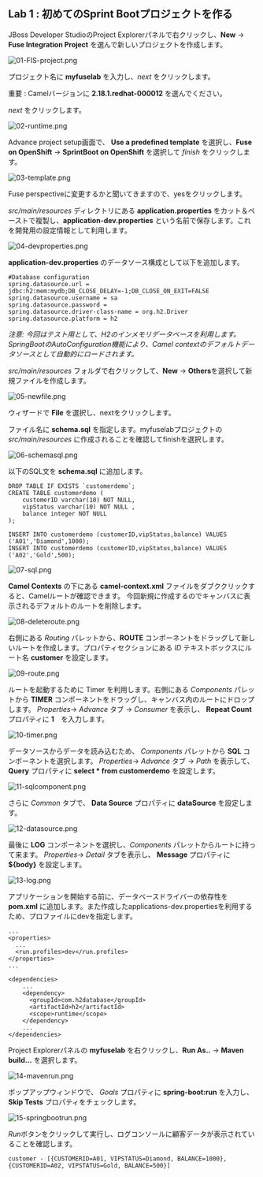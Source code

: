 ## Lab 1 : 初めてのSprint Bootプロジェクトを作る
JBoss Developer StudioのProject Explorerパネルで右クリックし、**New** -> **Fuse Integration Project** を選んで新しいプロジェクトを作成します。

![01-FIS-project.png](./img/01-FIS-project.png)

プロジェクト名に **myfuselab** を入力し、*next* をクリックします。

重要 : Camelバージョンに **2.18.1.redhat-000012** を選んでください。

*next* をクリックします。

![02-runtime.png](./img/02-runtime.png)

Advance project setup画面で、 **Use a predefined template** を選択し、**Fuse on OpenShift** -> **SprintBoot on OpenShift** を選択して *finish* をクリックします。

![03-template.png](./img/03-template.png)

Fuse perspectiveに変更するかと聞いてきますので、yesをクリックします。

*src/main/resources* ディレクトリにある **application.properties** をカット＆ペーストで複製し、**application-dev.properties** という名前で保存します。これを開発用の設定情報として利用します。

![04-devproperties.png](./img/04-devproperties.png)

**application-dev.properties** のデータソース構成として以下を追加します。

```
#Database configuration
spring.datasource.url = jdbc:h2:mem:mydb;DB_CLOSE_DELAY=-1;DB_CLOSE_ON_EXIT=FALSE
spring.datasource.username = sa
spring.datasource.password = 
spring.datasource.driver-class-name = org.h2.Driver
spring.datasource.platform = h2
```
*注意: 今回はテスト用として、H2のインメモリデータベースを利用します。 SpringBootのAutoConfiguration機能により、Camel contextのデフォルトデータソースとして自動的にロードされます。*

*src/main/resources* フォルダで右クリックして、**New** -> **Others**を選択して新規ファイルを作成します。

![05-newfile.png](./img/05-newfile.png)

ウィザードで **File** を選択し、nextをクリックします。

ファイル名に **schema.sql** を指定します。myfuselabプロジェクトの *src/main/resources* に作成されることを確認してfinishを選択します。

![06-schemasql.png](./img/06-schemasql.png)

以下のSQL文を **schema.sql** に追加します。

```
DROP TABLE IF EXISTS `customerdemo`;
CREATE TABLE customerdemo (
	customerID varchar(10) NOT NULL,
	vipStatus varchar(10) NOT NULL ,
	balance integer NOT NULL
);

INSERT INTO customerdemo (customerID,vipStatus,balance) VALUES ('A01','Diamond',1000);
INSERT INTO customerdemo (customerID,vipStatus,balance) VALUES ('A02','Gold',500);
```

![07-sql.png](./img/07-sql.png)

**Camel Contexts** の下にある **camel-context.xml** ファイルをダブククリックすると、Camelルートが確認できます。
今回新規に作成するのでキャンバスに表示されるデフォルトのルートを削除します。

![08-deleteroute.png](./img/08-deleteroute.png)

右側にある *Routing* パレットから、**ROUTE** コンポーネントをドラッグして新しいルートを作成します。プロパティセクションにある *ID* テキストボックスにルート名 **customer** を設定します。

![09-route.png](./img/09-route.png)

ルートを起動するために Timer を利用します。右側にある *Components* パレットから **TIMER** コンポーネントをドラッグし、キャンバス内のルートにドロップします。 *Properties*-> *Advance* タブ -> *Consumer* を表示し、 **Repeat Count** プロパティに **1**　を入力します。

![10-timer.png](./img/10-timer.png)

データソースからデータを読み込むため、 *Components* パレットから **SQL** コンポーネントを選択します。 *Properties*-> *Advance* タブ -> *Path* を表示して、 **Query** プロパティに **select * from customerdemo** を設定します。 

![11-sqlcomponent.png](./img/11-sqlcomponent.png)

さらに *Common* タブで、 **Data Source** プロパティに **dataSource** を設定します。

![12-datasource.png](./img/12-datasource.png)

最後に **LOG** コンポーネントを選択し、*Components* パレットからルートに持って来ます。 *Properties*-> *Detail* タブを表示し、 **Message** プロパティに **${body}** を設定します。

![13-log.png](./img/13-log.png)

アプリケーションを開始する前に、データベースドライバーの依存性を **pom.xml** に追加します。また作成したapplications-dev.propertiesを利用するため、プロファイルにdevを指定します。

```
...
<properties>
  ...
  <run.profiles>dev</run.profiles>
</properties>
...

<dependencies>
	...
    <dependency>
      <groupId>com.h2database</groupId>
      <artifactId>h2</artifactId>
      <scope>runtime</scope>
    </dependency>
    ...
</dependencies>
```
Project Explorerパネルの **myfuselab** を右クリックし、**Run As..** -> **Maven build...** を選択します。

![14-mavenrun.png](./img/14-mavenrun.png)

ポップアップウィンドウで、 *Goals* プロパティに **spring-boot:run** を入力し、 **Skip Tests** プロパティをチェックします。

![15-springbootrun.png](./img/15-springbootrun.png)

*Run*ボタンをクリックして実行し、ログコンソールに顧客データが表示されていることを確認します。
```
customer - [{CUSTOMERID=A01, VIPSTATUS=Diamond, BALANCE=1000}, {CUSTOMERID=A02, VIPSTATUS=Gold, BALANCE=500}]
```
